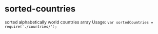 # sorted-countries
sorted alphabetically world countries array
Usage: `var sortedCountries = require('./countries/');`
